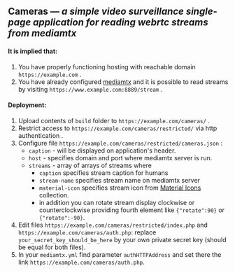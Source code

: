 ## Cameras &mdash; *a simple video surveillance single-page application for reading webrtc streams from mediamtx*

#### It is implied that:
1. You have properly functioning hosting with reachable domain `https://example.com` .
2. You have already configured [mediamtx](https://github.com/bluenviron/mediamtx) and it is possible to read streams by visiting `https://www.example.com:8889/stream` .


#### Deployment:
1. Upload contents of `build` folder to `https://example.com/cameras/` .
2. Restrict access to `https://example.com/cameras/restricted/` via http authentication .
3. Configure file `https://example.com/cameras/restricted/cameras.json` :
	- `caption` - will be displayed on application's header.
	- `host` - specifies domain and port where mediamtx server is run.
	- `streams` - array of arrays of streams where
		- `caption` specifies stream caption for humans
		- `stream-name` specifies stream name on mediamtx server
		- `material-icon` specifies stream icon from [Material Icons](https://fonts.google.com/icons) collection.
		- in addition you can rotate stream display clockwise or counterclockwise providing fourth element like `{"rotate":90}` or `{"rotate":-90}`.
4. Edit files `https://example.com/cameras/restricted/index.php` and `https://example.com/cameras/auth.php`: replace `your_secret_key_should_be_here` by your own private secret key (should be equal for both files).
5. In your `mediamtx.yml` find parameter `authHTTPAddress` and set there the link `https://example.com/cameras/auth.php`.